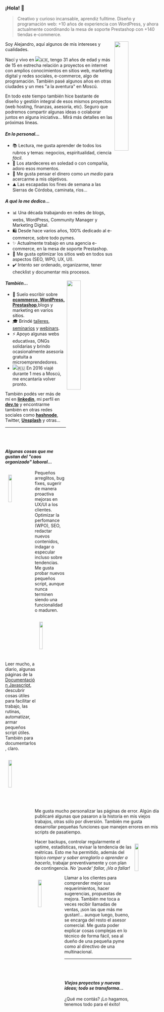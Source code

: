 ### ¡Hola! 👋

> Creativo y curioso incansable, aprendiz fulltime. Diseño y programación web: +10 años de experiencia con WordPress, y ahora actualmente coordinando la mesa de soporte Prestashop con +140 tiendas e-commerce.

<!--
**alelazcano/alelazcano** is a ✨ _special_ ✨ repository because its `README.md` (this file) appears on your GitHub profile.

Here are some ideas to get you started:

- 🔭 Actualmente trabajando en una agencia e-commerce y una decena de proyectos freelance.
- 🌱 Estoy en permanente lectura, aprendizaje y creando pequeños desarrollos en Javascript y PHP.
- 👯 Me interesa colaborar en Grupos de Facebook y foros de E-commerce y Pymes en proceso de transformación digital.
- 🤔 Algunas veces también me cuestiono sobre cómo funciona el mundo, cada vez menos humano y más digital.
- 💬 Me gusta intercambiar ideas, cuestionar los procesos, promover el conocimiento compartido y hablar de todo.
- 📫 Si bien me encuentro cómodo en mi trabajo actual, me gusta continuar recibiendo propuestas.
- 😄 Aún cuando el día amanece gris, es una decisión el sonreir y sobreponerse a los estados de ánimos y el desequilibrio de las energías.
- ⚡ Me divierte planificar mis viajes futuros, y se que cumpliré todos mis sueños.

- 🧬 Cursé 2 años de Biotecnología y tecnología de los alimentos.
- 🎓 Oficialmente técnico en calidad y comercialización (agropecuaria).
- 🌱 Perito clasificador de cereales, oleaginosas y legumbres.

⭐
-->

<img align="right" width="30%" src="https://media.giphy.com/media/yU0vrGBTI6TKg/giphy.gif">Soy Alejandro, aquí algunos de mis intereses y cualidades.

Nací y vivo en <img src="https://icons.iconarchive.com/icons/wikipedia/flags/24/AR-Argentina-Flag-icon.png" />🇦🇷, tengo 31 años de edad y más de 15 en estrecha relación a proyectos en internet con amplios conocimientos en sitios web, marketing digital y redes sociales, e-commerce, algo de programación. También pasé algunos años en otras ciudades y un mes "a la aventura" en Moscú.

En todo este tiempo también hice bastante de diseño y gestión integral de esos mismos proyectos (web hosting, finanzas, asesoría, etc). Seguro que podremos compartir algunas ideas o colaborar juntos en alguna iniciativa... Mirá más detalles en las próximas líneas.


#### _En lo personal..._
- 📚 Lectura, me gusta aprender de todos los rubros y temas: negocios, espiritualidad, ciencia _fácil_.
- 🌇 Los atardeceres en soledad o con compañía, adoro esos momentos.
- 💸 Me gusta pensar el dinero como _un medio_ para acercarme a mis objetivos.
- ⛰️ Las escapadas los fines de semana a las Sierras de Córdoba, caminata, ríos...

#### _A qué lo me dedico..._
- 📊 Una década trabajando en redes de blogs, webs, WordPress, Community Manager y Marketing Digital.
- 🛍️ Desde hace varios años, 100% dedicado al e-commerce, sobre todo pymes.
- ✨ Actualmente trabajo en una agencia e-commerce, en la mesa de soporte Prestashop.
- 🚀 Me gusta optimizar los sitios web en todos sus aspectos (SEO, WPO, UX, UI).
- ✔️ Intento ser ordenado, organizarme, tener checklist y documentar mis procesos.


#### _También..._ <img align="right" width="30%" src="https://media.giphy.com/media/11vhCpFcD3um7m/giphy.gif">
- 💬 Suelo escribir sobre **[ecommerce, WordPress, Prestashop](https://ayudaecommerce.com)**,blogs y marketing en varios sitios.
- 🎓 Brindé [talleres](http://cordoba.ir.ar/), [seminarios](https://www.facebook.com/events/573900942960933/) y [webinars](https://www.youtube.com/watch?v=xr5FlhpGekQ).
- ⚡ Apoyo algunas webs educativas, ONGs solidarias y brindo ocasionalmente asesoría gratuita a microemprendedores.
- <img src="https://icons.iconarchive.com/icons/wikipedia/flags/16/RU-Russia-Flag-icon.png" />🇷🇺 En 2016 viajé durante 1 mes a Moscú, me encantaría volver pronto.

También podés ver más de mí en **[linkedin](https://linkedin.com/in/alejandrolazcano)**, mi perfil en **[dev.to](https://dev.to/alelazcano)** y encontrarme también en otras redes sociales como **[hashnode](https://alelazcano.hashnode.dev)**, Twitter, **[Unsplash](https://unsplash.com/@lazcano)** y otras...

<hr /><br /><br />

#### _Algunas cosas que me gustan del "caos organizado" laboral..._

<img align="left" width="15%" style="margin: 15px 10px;" src="https://media.giphy.com/media/3zhxq2ttgN6rEw8SDx/giphy.gif">

Pequeños arreglitos, bug fixes, sugerir de manera proactiva mejoras en UX/UI a los clientes. Optimizar la perfomance (WPO), SEO, redactar nuevos contenidos, indagar o especular incluso sobre tendencias. Me gusta probar nuevos pequeños script, aunque nunca terminen siendo una funcionalidad o maduren.

<img align="right" width="15%" style="margin: 15px 10px;" src="https://media.giphy.com/media/L8K62iTDkzGX6/giphy.gif">
 
Leer mucho, a diario, algunas páginas de la [Documentación Javascript](https://developer.mozilla.org/es/docs/Web/API/Console), descubrir cosas útiles para facilitar el trabajo, las rutinas, automatizar, armar pequeños script útiles. También para documentarlos, claro.
 
 
<img align="left" width="15%" style="margin: 15px 10px;" src="https://media.giphy.com/media/TqiwHbFBaZ4ti/giphy.gif">
 
Me gusta mucho personalizar las páginas de error. Algún día publicaré algunas que pasaron a la historia en mis viejos trabajos, otras sólo por diversión. También me gusta desarrollar pequeñas funciones que manejen errores en mis scripts de pasatiempo.
 
<img align="right" width="15%" style="margin: 15px 10px;" src="https://media.giphy.com/media/1pA5hJo0ubWqG0cHqp/giphy.gif">
 
 
Hacer backups, controlar regularmente el uptime, estadísticas, revisar la tendencia de las métricas. Esto me ha permitido, además del típico _romper y saber arreglarlo o aprender a hacerlo_, trabajar preventivamente y con plan de contingencia. _No 'puede' fallar, ¡Va a fallar!_

<img align="left" width="15%" style="margin: 15px 10px;" src="https://media.giphy.com/media/3oz8xT4M88PfOPcFmU/giphy.gif">

Llamar a los clientes para comprender mejor sus requerimientos, hacer sugerencias, propuestas de mejora. También me toca a veces recibir llamadas de ventas, ¡son las que más me gustan!... aunque luego, bueno, se encarga del resto el asesor comercial. Me gusta poder explicar cosas complejas en lo técnico de forma fácil, sea al dueño de una pequeña pyme como al directivo de una multinacional.

<hr /><br /><br />

#### _Viejos proyectos y nuevas ideas; todo se transforma..._


<!-- Por último, lee más sobre [WordPress, Prestashop y medios de pago y correos para e-commerce en Argentina](https://ayudaecommerce.com) en _AyudaEcommerce.com_ un proyecto que reciéntemente comencé hace un año como un anotador/blog en localhost. -->

¿Qué me contás? ¡Lo hagamos, tenemos todo para el éxito!

